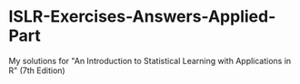 # ISLR-Exercises-Answers-Applied-Part
My solutions for "An Introduction to Statistical Learning with Applications in R" (7th Edition)
